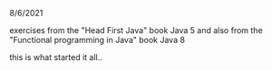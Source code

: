 8/6/2021

exercises from the "Head First Java" book Java 5 and also from the "Functional programming in Java" book Java 8

this is what started it all..
